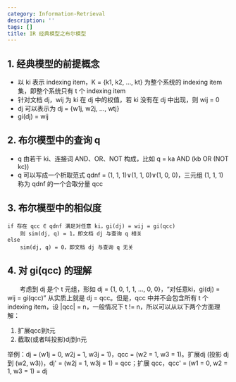```yaml
---
category: Information-Retrieval
description: ''
tags: []
title: IR 经典模型之布尔模型
---
```


## 1. 经典模型的前提概念

* 以 ki 表示 indexing item，K = {k1, k2, …, kt} 为整个系统的 indexing item 集，即整个系统只有 t 个 indexing item  
* 针对文档 dj，wij 为 ki 在 dj 中的权值，若 ki 没有在 dj 中出现，则 wij = 0  
* dj 可以表示为 dj = {w1j, w2j, …, wtj}
* gi(dj) = wij

## 2. 布尔模型中的查询 q

* q 由若干 ki、连接词 AND、OR、NOT 构成，比如 q = ka AND (kb OR (NOT kc))  
* q 可以写成一个析取范式 qdnf = (1, 1, 1)∨(1, 1, 0)∨(1, 0, 0)，三元组 (1, 1, 1) 称为 qdnf 的一个合取分量 qcc  

## 3. 布尔模型中的相似度

```
if 存在 qcc ∈ qdnf 满足对任意 ki，gi(dj) = wij = gi(qcc) 
	则 sim(dj, q) = 1，即文档 dj 与查询 q 相关  
else 
	sim(dj, q) = 0，即文档 dj 与查询 q 无关 
```

## 4. 对 gi(qcc) 的理解

　　考虑到 dj 是个 t 元组，形如 dj = {1, 0, 1, 1, ..., 0, 0}，“对任意ki，gi(dj) = wij = gi(qcc)” 从实质上就是 dj = qcc。但是，qcc 中并不会包含所有 t 个 indexing item，设 \|qcc\| = n，一般情况下 t != n，所以可以从以下两个方面理解：

1. 扩展qcc到t元  
2. 截取(或者叫投影)dj到n元  

举例：dj = (w1j = 0, w2j = 1, w3j = 1)，qcc = (w2 = 1, w3 = 1)。扩展dj (投影 dj 到 (w2, w3))，dj' = (w2j = 1, w3j = 1) = qcc；扩展 qcc，qcc' = (w1 = 0, w2 = 1, w3 = 1) = dj